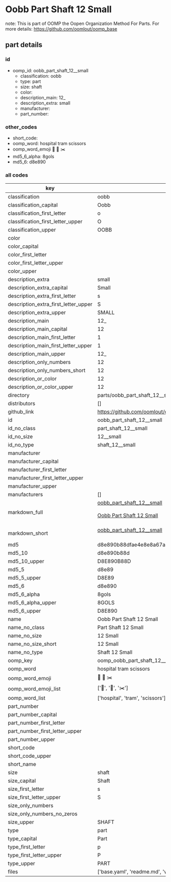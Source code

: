 # Oobb Part Shaft 12  Small  

note: This is part of OOMP the Oopen Organization Method For Parts. For more details: https://github.com/oomlout/oomp_base

##  part details





### id
* oomp_id: oobb_part_shaft_12__small
  * classification: oobb
  * type: part
  * size: shaft
  * color: 
  * description_main: 12_
  * description_extra: small
  * manufacturer: 
  * part_number: 

### other_codes
* short_code: 
* oomp_word: hospital tram scissors
* oomp_word_emoji :hospital: :tram: :scissors:
* md5_6_alpha: 8gols
* md5_6: d8e890

### all codes 
| key | value |  
| --- | --- |  
| classification | oobb |  
| classification_capital | Oobb |  
| classification_first_letter | o |  
| classification_first_letter_upper | O |  
| classification_upper | OOBB |  
| color |  |  
| color_capital |  |  
| color_first_letter |  |  
| color_first_letter_upper |  |  
| color_upper |  |  
| description_extra | small |  
| description_extra_capital | Small |  
| description_extra_first_letter | s |  
| description_extra_first_letter_upper | S |  
| description_extra_upper | SMALL |  
| description_main | 12_ |  
| description_main_capital | 12  |  
| description_main_first_letter | 1 |  
| description_main_first_letter_upper | 1 |  
| description_main_upper | 12_ |  
| description_only_numbers | 12 |  
| description_only_numbers_short | 12 |  
| description_or_color | 12 |  
| description_or_color_upper | 12 |  
| directory | parts/oobb_part_shaft_12__small |  
| distributors | [] |  
| github_link | https://github.com/oomlout/oomlout_oomp_part_src/tree/main/parts/oobb_part_shaft_12__small/working |  
| id | oobb_part_shaft_12__small |  
| id_no_class | part_shaft_12__small |  
| id_no_size | 12__small |  
| id_no_type | shaft_12__small |  
| manufacturer |  |  
| manufacturer_capital |  |  
| manufacturer_first_letter |  |  
| manufacturer_first_letter_upper |  |  
| manufacturer_upper |  |  
| manufacturers | [] |  
| markdown_full | [oobb_part_shaft_12__small](https://github.com/oomlout/oomlout_oomp_part_src/tree/main/parts/oobb_part_shaft_12__small/working)<br>[](https://github.com/oomlout/oomlout_oomp_part_src/tree/main/parts/oobb_part_shaft_12__small/working)<br>[Oobb Part Shaft 12  Small](https://github.com/oomlout/oomlout_oomp_part_src/tree/main/parts/oobb_part_shaft_12__small/working)<br><br> |  
| markdown_short | [oobb_part_shaft_12__small](https://github.com/oomlout/oomlout_oomp_part_src/tree/main/parts/oobb_part_shaft_12__small/working)<br><br> |  
| md5 | d8e890b88dfae4e8e8a67a0f7f53e55d |  
| md5_10 | d8e890b88d |  
| md5_10_upper | D8E890B88D |  
| md5_5 | d8e89 |  
| md5_5_upper | D8E89 |  
| md5_6 | d8e890 |  
| md5_6_alpha | 8gols |  
| md5_6_alpha_upper | 8GOLS |  
| md5_6_upper | D8E890 |  
| name | Oobb Part Shaft 12  Small |  
| name_no_class | Part Shaft 12  Small |  
| name_no_size | 12  Small |  
| name_no_size_short | 12  Small |  
| name_no_type | Shaft 12  Small |  
| oomp_key | oomp_oobb_part_shaft_12__small |  
| oomp_word | hospital tram scissors |  
| oomp_word_emoji | :hospital: :tram: :scissors: |  
| oomp_word_emoji_list | [':hospital:', ':tram:', ':scissors:'] |  
| oomp_word_list | ['hospital', 'tram', 'scissors'] |  
| part_number |  |  
| part_number_capital |  |  
| part_number_first_letter |  |  
| part_number_first_letter_upper |  |  
| part_number_upper |  |  
| short_code |  |  
| short_code_upper |  |  
| short_name |  |  
| size | shaft |  
| size_capital | Shaft |  
| size_first_letter | s |  
| size_first_letter_upper | S |  
| size_only_numbers |  |  
| size_only_numbers_no_zeros |  |  
| size_upper | SHAFT |  
| type | part |  
| type_capital | Part |  
| type_first_letter | p |  
| type_first_letter_upper | P |  
| type_upper | PART |  
| files | ['base.yaml', 'readme.md', 'working.json', 'working.yaml'] |  
